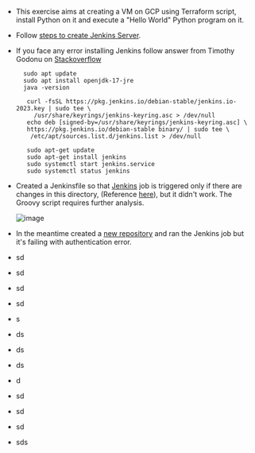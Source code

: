 - This exercise aims at creating a VM on GCP using Terraform script, install Python on it and execute a "Hello World" Python program on it.

- Follow [steps to create Jenkins Server](https://github.com/Ajit1279/GCP_Learning/tree/main/250102_DevOpsProject/1_Jenkins_on_GCPVM).

- If you face any error installing Jenkins follow answer from Timothy Godonu on [Stackoverflow](https://stackoverflow.com/questions/70541720/jenkins-has-no-installation-candidate-error-while-trying-to-install-jenkins-on)

        sudo apt update
        sudo apt install openjdk-17-jre
        java -version

         curl -fsSL https://pkg.jenkins.io/debian-stable/jenkins.io-2023.key | sudo tee \
           /usr/share/keyrings/jenkins-keyring.asc > /dev/null
         echo deb [signed-by=/usr/share/keyrings/jenkins-keyring.asc] \
         https://pkg.jenkins.io/debian-stable binary/ | sudo tee \
          /etc/apt/sources.list.d/jenkins.list > /dev/null

         sudo apt-get update
         sudo apt-get install jenkins
         sudo systemctl start jenkins.service
         sudo systemctl status jenkins

- Created a Jenkinsfile so that [Jenkins](https://github.com/Ajit1279/GCP_Learning/blob/main/250102_DevOpsProject/2_Jenkins_VM_Python/Jenkinsfile) job is triggered only if there are changes in this directory, (Reference [here](https://stackoverflow.com/questions/47600390/trigger-specific-jenkins-job-on-github-push-to-specific-directory)), but it didn't work. The Groovy script requires further analysis.

  ![image](https://github.com/user-attachments/assets/544a60ee-f0a7-4ea5-a9c1-e777e48e14fb)
   
- In the meantime created a [new repository](https://github.com/Ajit1279/jenkins-pythonvm) and ran the Jenkins job but it's failing with authentication error.

  

- sd
- sd
- sd
- sd
- s
- ds
- ds
- ds
- d
- sd
- sd
- sd
- sds
